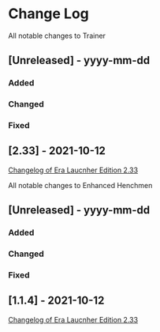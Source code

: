
# Change Log
All notable changes to Trainer

## [Unreleased] - yyyy-mm-dd

### Added

### Changed

### Fixed

## [2.33] - 2021-10-12
[Changelog of Era Laucnher Edition 2.33](http://wforum.heroes35.net/showthread.php?tid=5235&pid=129486#pid129486)


All notable changes to Enhanced Henchmen

## [Unreleased] - yyyy-mm-dd

### Added

### Changed

### Fixed

## [1.1.4] - 2021-10-12
[Changelog of Era Laucnher Edition 2.33](http://wforum.heroes35.net/showthread.php?tid=5235&pid=129486#pid129486)
